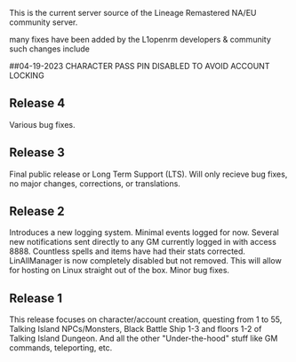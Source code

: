 This is the current server source of the Lineage Remastered NA/EU community server. 

many fixes have been added by the L1openrm developers & community such changes include

##04-19-2023 
CHARACTER PASS PIN DISABLED TO AVOID ACCOUNT LOCKING

## Release 4
Various bug fixes.

## Release 3
Final public release or Long Term Support (LTS). Will only recieve bug fixes, no major changes, corrections, or translations.

## Release 2
Introduces a new logging system. Minimal events logged for now. Several new notifications sent directly to any GM currently logged in with access 8888. Countless spells and items have had their stats corrected. LinAllManager is now completely disabled but not removed. This will allow for hosting on Linux straight out of the box. Minor bug fixes.

## Release 1
This release focuses on character/account creation, questing from 1 to 55, Talking Island NPCs/Monsters, Black Battle Ship 1-3 and floors 1-2 of Talking Island Dungeon. And all the other "Under-the-hood" stuff like GM commands, teleporting, etc.


